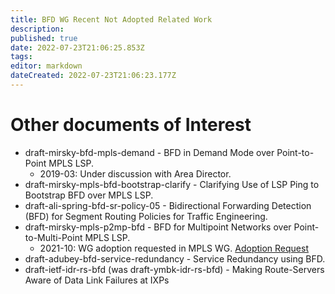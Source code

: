 ```yaml
---
title: BFD WG Recent Not Adopted Related Work
description: 
published: true
date: 2022-07-23T21:06:25.853Z
tags: 
editor: markdown
dateCreated: 2022-07-23T21:06:23.177Z
---
```


# Other documents of Interest
* draft-mirsky-bfd-mpls-demand - BFD in Demand Mode over Point-to-Point MPLS LSP.
  * 2019-03: Under discussion with Area Director.
* draft-mirsky-mpls-bfd-bootstrap-clarify - Clarifying Use of LSP Ping to Bootstrap BFD over MPLS LSP.
* draft-ali-spring-bfd-sr-policy-05 - Bidirectional Forwarding Detection (BFD) for Segment Routing Policies for Traffic Engineering.
* draft-mirsky-mpls-p2mp-bfd - BFD for Multipoint Networks over Point-to-Multi-Point MPLS LSP.
  * 2021-10: WG adoption requested in MPLS WG. [Adoption Request](https://mailarchive.ietf.org/arch/msg/mpls/0kNzv7QxzNPMww4j9KwWdqTwgOg)
* draft-adubey-bfd-service-redundancy - Service Redundancy using BFD.
* draft-ietf-idr-rs-bfd (was draft-ymbk-idr-rs-bfd) - Making Route-Servers Aware of Data Link Failures at IXPs